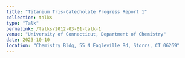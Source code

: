 ```yaml
---
title: "Titanium Tris-Catecholate Progress Report 1"
collection: talks
type: "Talk"
permalink: /talks/2012-03-01-talk-1
venue: "University of Connecticut, Department of Chemistry"
date: 2023-10-10
location: "Chemistry Bldg, 55 N Eagleville Rd, Storrs, CT 06269"
---
```



